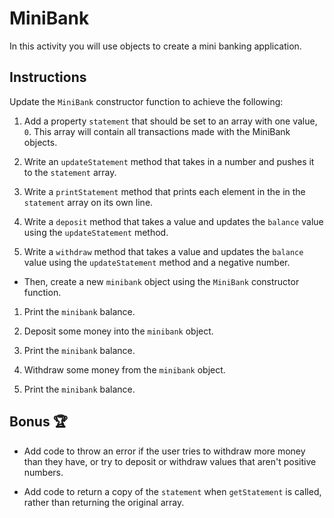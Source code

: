 # MiniBank

In this activity you will use objects to create a mini banking application.

## Instructions

Update the `MiniBank` constructor function to achieve the following:

1. Add a property `statement` that should be set to an array with one value, `0`. This array will contain all transactions made with the MiniBank objects.

2. Write an `updateStatement` method that takes in a number and pushes it to the `statement` array.

3. Write a `printStatement` method that prints each element in the in the `statement` array on its own line.

4. Write a `deposit` method that takes a value and updates the `balance` value using the `updateStatement` method.

5. Write a `withdraw` method that takes a value and updates the `balance` value using the `updateStatement` method and a negative number.

* Then, create a new `minibank` object using the `MiniBank` constructor function.

1. Print the `minibank` balance.

2. Deposit some money into the `minibank` object.

3. Print the `minibank` balance.

4. Withdraw some money from the `minibank` object.

5. Print the `minibank` balance.

## Bonus 🏆

* Add code to throw an error if the user tries to withdraw more money than they have, or try to deposit or withdraw values that aren't positive numbers.

* Add code to return a copy of the `statement` when `getStatement` is called, rather than returning the original array.

